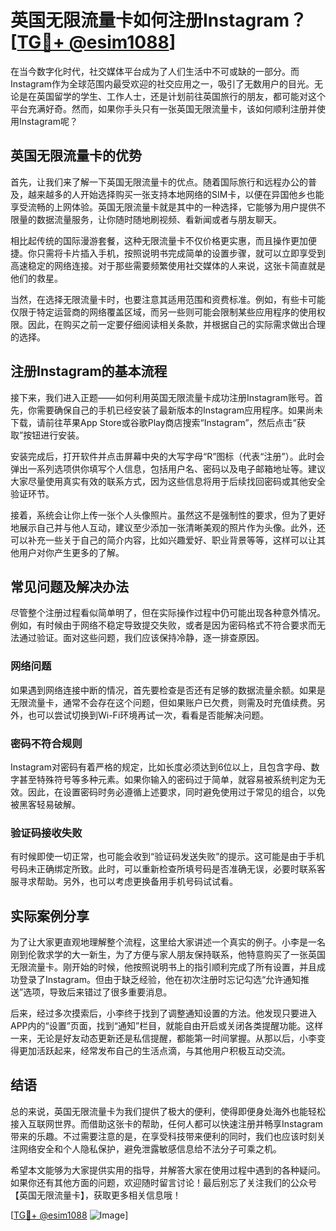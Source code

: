 # 英国无限流量卡如何注册Instagram？[[TG💪+ @esim1088](https://t.me/s/esim1088)]

在当今数字化时代，社交媒体平台成为了人们生活中不可或缺的一部分。而Instagram作为全球范围内最受欢迎的社交应用之一，吸引了无数用户的目光。无论是在英国留学的学生、工作人士，还是计划前往英国旅行的朋友，都可能对这个平台充满好奇。然而，如果你手头只有一张英国无限流量卡，该如何顺利注册并使用Instagram呢？

## 英国无限流量卡的优势

首先，让我们来了解一下英国无限流量卡的优点。随着国际旅行和远程办公的普及，越来越多的人开始选择购买一张支持本地网络的SIM卡，以便在异国他乡也能享受流畅的上网体验。英国无限流量卡就是其中的一种选择，它能够为用户提供不限量的数据流量服务，让你随时随地刷视频、看新闻或者与朋友聊天。

相比起传统的国际漫游套餐，这种无限流量卡不仅价格更实惠，而且操作更加便捷。你只需将卡片插入手机，按照说明书完成简单的设置步骤，就可以立即享受到高速稳定的网络连接。对于那些需要频繁使用社交媒体的人来说，这张卡简直就是他们的救星。

当然，在选择无限流量卡时，也要注意其适用范围和资费标准。例如，有些卡可能仅限于特定运营商的网络覆盖区域，而另一些则可能会限制某些应用程序的使用权限。因此，在购买之前一定要仔细阅读相关条款，并根据自己的实际需求做出合理的选择。

## 注册Instagram的基本流程

接下来，我们进入正题——如何利用英国无限流量卡成功注册Instagram账号。首先，你需要确保自己的手机已经安装了最新版本的Instagram应用程序。如果尚未下载，请前往苹果App Store或谷歌Play商店搜索“Instagram”，然后点击“获取”按钮进行安装。

安装完成后，打开软件并点击屏幕中央的大写字母“R”图标（代表“注册”）。此时会弹出一系列选项供你填写个人信息，包括用户名、密码以及电子邮箱地址等。建议大家尽量使用真实有效的联系方式，因为这些信息将用于后续找回密码或其他安全验证环节。

接着，系统会让你上传一张个人头像照片。虽然这不是强制性的要求，但为了更好地展示自己并与他人互动，建议至少添加一张清晰美观的照片作为头像。此外，还可以补充一些关于自己的简介内容，比如兴趣爱好、职业背景等等，这样可以让其他用户对你产生更多的了解。

## 常见问题及解决办法

尽管整个注册过程看似简单明了，但在实际操作过程中仍可能出现各种意外情况。例如，有时候由于网络不稳定导致提交失败，或者是因为密码格式不符合要求而无法通过验证。面对这些问题，我们应该保持冷静，逐一排查原因。

### 网络问题

如果遇到网络连接中断的情况，首先要检查是否还有足够的数据流量余额。如果是无限流量卡，通常不会存在这个问题，但如果账户已欠费，则需及时充值续费。另外，也可以尝试切换到Wi-Fi环境再试一次，看看是否能解决问题。

### 密码不符合规则

Instagram对密码有着严格的规定，比如长度必须达到6位以上，且包含字母、数字甚至特殊符号等多种元素。如果你输入的密码过于简单，就容易被系统判定为无效。因此，在设置密码时务必遵循上述要求，同时避免使用过于常见的组合，以免被黑客轻易破解。

### 验证码接收失败

有时候即使一切正常，也可能会收到“验证码发送失败”的提示。这可能是由于手机号码未正确绑定所致。此时，可以重新检查所填号码是否准确无误，必要时联系客服寻求帮助。另外，也可以考虑更换备用手机号码试试看。

## 实际案例分享

为了让大家更直观地理解整个流程，这里给大家讲述一个真实的例子。小李是一名刚到伦敦求学的大一新生，为了方便与家人朋友保持联系，他特意购买了一张英国无限流量卡。刚开始的时候，他按照说明书上的指引顺利完成了所有设置，并且成功登录了Instagram。但由于缺乏经验，他在初次注册时忘记勾选“允许通知推送”选项，导致后来错过了很多重要消息。

后来，经过多次摸索后，小李终于找到了调整通知设置的方法。他发现只要进入APP内的“设置”页面，找到“通知”栏目，就能自由开启或关闭各类提醒功能。这样一来，无论是好友动态更新还是私信提醒，都能第一时间掌握。从那以后，小李变得更加活跃起来，经常发布自己的生活点滴，与其他用户积极互动交流。

## 结语

总的来说，英国无限流量卡为我们提供了极大的便利，使得即便身处海外也能轻松接入互联网世界。而借助这张卡的帮助，任何人都可以快速注册并畅享Instagram带来的乐趣。不过需要注意的是，在享受科技带来便利的同时，我们也应该时刻关注网络安全和个人隐私保护，避免泄露敏感信息给不法分子可乘之机。

希望本文能够为大家提供实用的指导，并解答大家在使用过程中遇到的各种疑问。如果你还有其他方面的问题，欢迎随时留言讨论！最后别忘了关注我们的公众号【英国无限流量卡】，获取更多相关信息哦！

[[TG💪+ @esim1088](https://t.me/s/esim1088) ![Image](https://i.postimg.cc/4NQfJmqS/Snipaste-2025-05-13-00-14-12.png)]